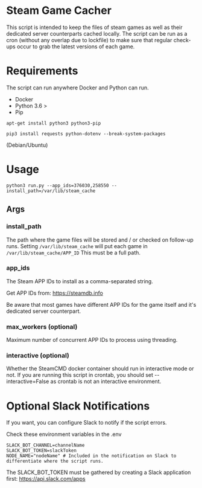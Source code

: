 # Steam Game Cacher

This script is intended to keep the files of steam games as well as their dedicated server counterparts cached locally. The script can be run as a cron (without any overlap due to lockfile) to make sure that regular check-ups occur to grab the latest versions of each game.

# Requirements

The script can run anywhere Docker and Python can run.

- Docker
- Python 3.6 >
- Pip

```
apt-get install python3 python3-pip

pip3 install requests python-dotenv --break-system-packages
```

(Debian/Ubuntu)

# Usage

```
python3 run.py --app_ids=376030,258550 --install_path=/var/lib/steam_cache
```

## Args

### install_path

The path where the game files will be stored and / or checked on follow-up runs.
Setting `/var/lib/steam_cache` will put each game in `/var/lib/steam_cache/APP_ID`
This must be a full path.

### app_ids

The Steam APP IDs to install as a comma-separated string.

Get APP IDs from: https://steamdb.info

Be aware that most games have different APP IDs for the game itself and it's dedicated server counterpart.

### max_workers (optional)

Maximum number of concurrent APP IDs to process using threading.

### interactive (optional)

Whether the SteamCMD docker container should run in interactive mode or not. If you are running this script in crontab, you should set --interactive=False as crontab is not an interactive environment.

# Optional Slack Notifications

If you want, you can configure Slack to notify if the script errors.

Check these environment variables in the .env

```
SLACK_BOT_CHANNEL=channelName
SLACK_BOT_TOKEN=slackToken
NODE_NAME="nodeName" # Included in the notification on Slack to differentiate where the script runs.
```

The SLACK_BOT_TOKEN must be gathered by creating a Slack application first: https://api.slack.com/apps
